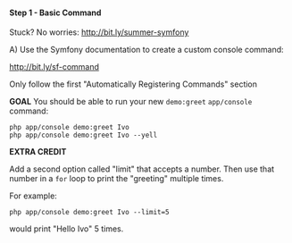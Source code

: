 #### Step 1 - Basic Command
Stuck? No worries: http://bit.ly/summer-symfony

A) Use the Symfony documentation to create a
custom console command:

http://bit.ly/sf-command

Only follow the first
"Automatically Registering Commands" section

**GOAL**
You should be able to run your new `demo:greet`
`app/console` command:

    php app/console demo:greet Ivo
    php app/console demo:greet Ivo --yell

**EXTRA CREDIT**

Add a second option called "limit" that accepts
a number. Then use that number in a `for` loop
to print the "greeting" multiple times.

For example:

    php app/console demo:greet Ivo --limit=5
    
would print "Hello Ivo" 5 times.


